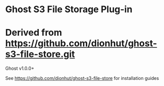 # Ghost S3 File Storage Plug-in
# Derived from https://github.com/dionhut/ghost-s3-file-store.git

Ghost v1.0.0+

See https://github.com/dionhut/ghost-s3-file-store for installation guides